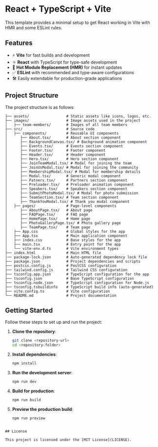 # React + TypeScript + Vite

This template provides a minimal setup to get React working in Vite with HMR and some ESLint rules.

## Features

- ⚡️ **Vite** for fast builds and development
- ⚛️ **React** with TypeScript for type-safe development
- 🔄 **Hot Module Replacement (HMR)** for instant updates
- ✅ **ESLint** with recommended and type-aware configurations
- 🛠️ Easily extendable for production-grade applications

## Project Structure

The project structure is as follows:

```
├── assets/                 # Static assets like icons, logos, etc.
├── images/                 # Image assets used in the project
│   ├── team-members/       # Images of all team members
├── src/                    # Source code
│   ├── components/         # Reusable UI components
│      ├── About.tsx/       # About section component
│      ├── BackgroundCanvas.tsx/ # Background animation component
│      ├── Events.tsx/      # Events section component
│      ├── Footer.tsx/      # Footer component
│      ├── Header.tsx/      # Header component
│      ├── Hero.tsx/        # Hero section component
│      ├── JoinTeamModal.tsx/ # Modal for joining the team
│      ├── JoinUsModal.tsx/ # Modal for joining the community
│      ├── MembershipModal.tsx/ # Modal for membership details
│      ├── Modal.tsx/       # Generic modal component
│      ├── Patners.tsx/     # Partners section component
│      ├── Preloader.tsx/   # Preloader animation component
│      ├── Speakers.tsx/    # Speakers section component
│      ├── SubmitPhotoModal.tsx/ # Modal for photo submission
│      ├── TeamSection.tsx/ # Team section component
│      ├── ThankYouModal.tsx/ # Thank you modal component
│   ├── pages/              # Page-level components
│      ├── AboutPage.tsx/   # About page
│      ├── FAQPage.tsx/     # FAQ page
│      ├── HomePage.tsx/    # Home page
│      ├── PhotoGalleryPage.tsx/ # Photo gallery page
│      ├── TeamPage.tsx/    # Team page
│   ├── App.css             # Global styles for the app
│   ├── App.tsx             # Main application component
│   ├── index.css           # Base styles for the app
│   ├── main.tsx            # Entry point for the app
│   └── vite-env.d.ts       # Vite environment types
├── index.html              # Main HTML file
|── package-lock.json       # Auto-generated dependency lock file
├── package.json            # Project dependencies and scripts
├── postcss.config.js       # PostCSS configuration
├── tailwind.config.js      # Tailwind CSS configuration
├── tsconfig.app.json       # TypeScript configuration for the app
├── tsconfig.json           # Base TypeScript configuration
├── tsconfig.node.json      # TypeScript configuration for Node.js
├── tsconfig.tsbuildinfo    # TypeScript build info (auto-generated)
├── vite.config.ts          # Vite configuration
└── README.md               # Project documentation
```

## Getting Started

Follow these steps to set up and run the project:

1. **Clone the repository**:
   ```bash
   git clone <repository-url>
   cd <repository-folder>
   ```

2. **Install dependencies**:
   ```bash
   npm install
   ```

3. **Run the development server**:
   ```bash
   npm run dev
   ```

4. **Build for production**:
   ```bash
   npm run build
   ```

5. **Preview the production build**:
   ```bash
   npm run preview
   ```


```

## License

This project is licensed under the [MIT License](LICENSE).
